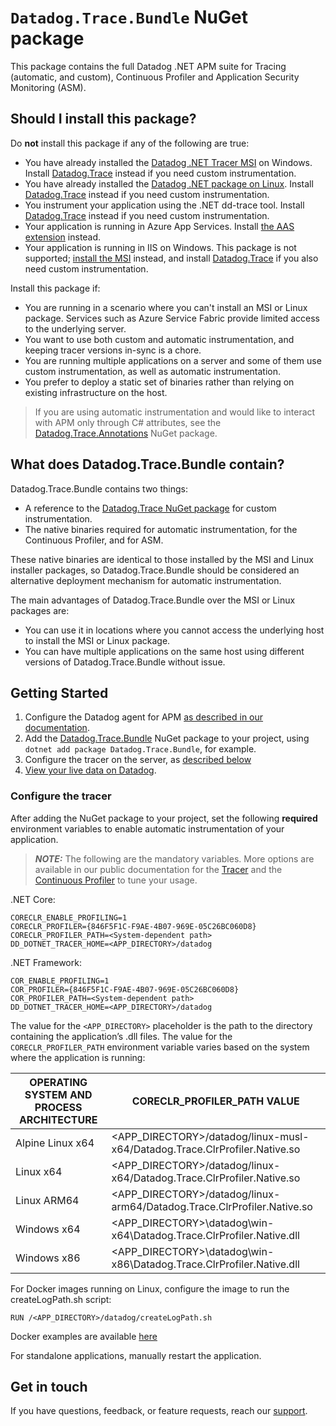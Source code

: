 # `Datadog.Trace.Bundle` NuGet package

This package contains the full Datadog .NET APM suite for Tracing (automatic, and custom), Continuous Profiler and Application Security Monitoring (ASM).

## Should I install this package?

Do **not** install this package if any of the following are true:

- You have already installed the [Datadog .NET Tracer MSI](https://docs.datadoghq.com/tracing/trace_collection/dd_libraries/dotnet-core/?tab=windows#install-the-tracer) on Windows. Install [Datadog.Trace](https://www.nuget.org/packages/Datadog.Trace) instead if you need custom instrumentation.
- You have already installed the [Datadog .NET package on Linux](https://docs.datadoghq.com/tracing/trace_collection/dd_libraries/dotnet-core/?tab=linux#install-the-tracer). Install [Datadog.Trace](https://www.nuget.org/packages/Datadog.Trace) instead if you need custom instrumentation.
- You instrument your application using the .NET dd-trace tool. Install [Datadog.Trace](https://www.nuget.org/packages/Datadog.Trace) instead if you need custom instrumentation.
- Your application is running in Azure App Services. Install [the AAS extension](https://docs.datadoghq.com/serverless/azure_app_services/?tab=net) instead.
- Your application is running in IIS on Windows. This package is not supported; [install the MSI](https://docs.datadoghq.com/tracing/trace_collection/dd_libraries/dotnet-core/?tab=windows#install-the-tracer) instead, and install [Datadog.Trace](https://www.nuget.org/packages/Datadog.Trace) if you also need custom instrumentation.

Install this package if:

- You are running in a scenario where you can't install an MSI or Linux package. Services such as Azure Service Fabric provide limited access to the underlying server.
- You want to use both custom and automatic instrumentation, and keeping tracer versions in-sync is a chore.
- You are running multiple applications on a server and some of them use custom instrumentation, as well as automatic instrumentation.
- You prefer to deploy a static set of binaries rather than relying on existing infrastructure on the host.

> If you are using automatic instrumentation and would like to interact with APM only through C# attributes, see the [Datadog.Trace.Annotations](https://www.nuget.org/packages/Datadog.Trace.Annotations/) NuGet package.

## What does Datadog.Trace.Bundle contain?

Datadog.Trace.Bundle contains two things:

- A reference to the [Datadog.Trace NuGet package](https://www.nuget.org/packages/Datadog.Trace) for custom instrumentation.
- The native binaries required for automatic instrumentation, for the Continuous Profiler, and for ASM.

These native binaries are identical to those installed by the MSI and Linux installer packages, so Datadog.Trace.Bundle should be considered an alternative deployment mechanism for automatic instrumentation. 

The main advantages of Datadog.Trace.Bundle over the MSI or Linux packages are:
- You can use it in locations where you cannot access the underlying host to install the MSI or Linux package.
- You can have multiple applications on the same host using different versions of Datadog.Trace.Bundle without issue.

## Getting Started

1. Configure the Datadog agent for APM [as described in our documentation](https://docs.datadoghq.com/tracing/setup_overview/setup/dotnet-core#configure-the-datadog-agent-for-apm).
2. Add the [Datadog.Trace.Bundle](https://www.nuget.org/packages/Datadog.Trace.Bundle) NuGet package to your project, using `dotnet add package Datadog.Trace.Bundle`, for example.
3. Configure the tracer on the server, as [described below](#configure-the-tracer)
4. [View your live data on Datadog](https://app.datadoghq.com/apm/traces).

### Configure the tracer

After adding the NuGet package to your project, set the following **required** environment variables to enable automatic instrumentation of your application.

> **_NOTE:_** 
The following are the mandatory variables. More options are available in our public documentation for the [Tracer](https://docs.datadoghq.com/tracing/trace_collection/library_config/dotnet-core/?tab=environmentvariables) and the [Continuous Profiler](https://docs.datadoghq.com/profiler/enabling/dotnet/?tab=linux#configuration) to tune your usage. 


.NET Core:

```
CORECLR_ENABLE_PROFILING=1
CORECLR_PROFILER={846F5F1C-F9AE-4B07-969E-05C26BC060D8}
CORECLR_PROFILER_PATH=<System-dependent path>
DD_DOTNET_TRACER_HOME=<APP_DIRECTORY>/datadog
```

.NET Framework:

```
COR_ENABLE_PROFILING=1
COR_PROFILER={846F5F1C-F9AE-4B07-969E-05C26BC060D8}
COR_PROFILER_PATH=<System-dependent path>
DD_DOTNET_TRACER_HOME=<APP_DIRECTORY>/datadog
```

The value for the `<APP_DIRECTORY>`  placeholder is the path to the directory containing the application’s .dll files. The value for the `CORECLR_PROFILER_PATH` environment variable varies based on the system where the application is running:

| OPERATING SYSTEM AND PROCESS ARCHITECTURE      | CORECLR_PROFILER_PATH VALUE |
| ----------- | ----------- |
| Alpine Linux x64      | <APP_DIRECTORY>/datadog/linux-musl-x64/Datadog.Trace.ClrProfiler.Native.so       |
| Linux x64   | <APP_DIRECTORY>/datadog/linux-x64/Datadog.Trace.ClrProfiler.Native.so        |
| Linux ARM64      | <APP_DIRECTORY>/datadog/linux-arm64/Datadog.Trace.ClrProfiler.Native.so       |
| Windows x64   | <APP_DIRECTORY>\datadog\win-x64\Datadog.Trace.ClrProfiler.Native.dll        |
| Windows x86      | <APP_DIRECTORY>\datadog\win-x86\Datadog.Trace.ClrProfiler.Native.dll       |

For Docker images running on Linux, configure the image to run the createLogPath.sh script:

```
RUN /<APP_DIRECTORY>/datadog/createLogPath.sh
```

Docker examples are available [here](https://github.com/DataDog/dd-trace-dotnet/tree/master/tracer/samples/NugetDeployment)

For standalone applications, manually restart the application.

## Get in touch

If you have questions, feedback, or feature requests, reach our [support](https://docs.datadoghq.com/help).

